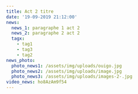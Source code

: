 ```yaml
---
title: Act 2 titre
date: '19-09-2019 21:12:00'
news:
  news_1: paragraphe 1 act 2
  news_2: paragraphe 2 act 2
  tagx:
    - tag1
    - tag3
    - tag2
news_photo:
  photo_news1: /assets/img/uploads/ouigo.jpg
  photo_news2: /assets/img/uploads/image.jpg
  photo_news3: /assets/img/uploads/images-2-.jpg
video_news: ho8AzAm9f54
---
```


